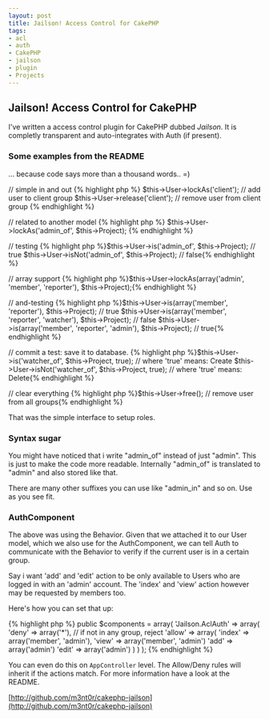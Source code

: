 ```yaml
--- 
layout: post
title: Jailson! Access Control for CakePHP
tags: 
- acl
- auth
- CakePHP
- jailson
- plugin
- Projects
---
```


## Jailson! Access Control for CakePHP

I've written a access control plugin for CakePHP dubbed _Jailson_. It is completly transparent 
and auto-integrates with Auth (if present).

### Some examples from the README 

... because code says more than a thousand words.. =)

// simple in and out
{% highlight php %}
$this->User->lockAs('client'); // add user to client group
$this->User->release('client'); // remove user from client group
{% endhighlight %}

// related to another model
{% highlight php %}
$this->User->lockAs('admin_of', $this->Project);
{% endhighlight %}

// testing
{% highlight php %}$this->User->is('admin_of', $this->Project); // true
$this->User->isNot('admin_of', $this->Project); // false{% endhighlight %}

// array support
{% highlight php %}$this->User->lockAs(array('admin', 'member', 'reporter'), $this->Project);{% endhighlight %}

// and-testing
{% highlight php %}$this->User->is(array('member', 'reporter'), $this->Project); // true
$this->User->is(array('member', 'reporter', 'watcher'), $this->Project); // false
$this->User->is(array('member', 'reporter', 'admin'), $this->Project); // true{% endhighlight %}

// commit a test: save it to database.
{% highlight php %}$this->User->is('watcher_of', $this->Project, true); // where 'true' means: Create
$this->User->isNot('watcher_of', $this->Project, true); // where 'true' means: Delete{% endhighlight %}

// clear everything
{% highlight php %}$this->User->free(); // remove user from all groups{% endhighlight %}

That was the simple interface to setup roles.

### Syntax sugar

You might have noticed that i write "admin_of" instead of just "admin". This is just to make
the code more readable. Internally "admin_of" is translated to "admin" and also stored like that.

There are many other suffixes you can use like "admin_in" and so on. Use as you see fit.

### AuthComponent

The above was using the Behavior. Given that we attached it to our User model, which we 
also use for the AuthComponent, we can tell Auth to communicate with the Behavior to verify
if the current user is in a certain group.

Say i want 'add' and 'edit' action to be only available to Users who are logged in with 
an 'admin' account. The 'index' and 'view' action however may be requested by members too. 

Here's how you can set that up:

{% highlight php %}
public $components = array(
  'Jailson.AclAuth' => array(
    'deny' => array('*'), // if not in any group, reject
    'allow' => array( 
       'index' => array('member', 'admin'),
       'view' => array('member', 'admin')
       'add' => array('admin')
       'edit' => array('admin')
    )
  )
);
{% endhighlight %}

You can even do this on ```AppController``` level. The Allow/Deny rules will inherit if 
the actions match. For more information have a look at the README.

[http://github.com/m3nt0r/cakephp-jailson](http://github.com/m3nt0r/cakephp-jailson)

